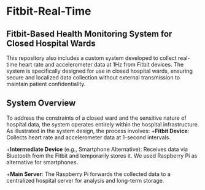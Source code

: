 # Fitbit-Real-Time

## Fitbit-Based Health Monitoring System for Closed Hospital Wards
This repository also includes a custom system developed to collect real-time heart rate and accelerometer data at 1Hz from Fitbit devices. The system is specifically designed for use in closed hospital wards, ensuring secure and localized data collection without external transmission to maintain patient confidentiality.

## System Overview
To address the constraints of a closed ward and the sensitive nature of hospital data, the system operates entirely within the hospital infrastructure. As illustrated in the system design, the process involves:
+**Fitbit Device**: Collects heart rate and accelerometer data at 1-second intervals.

+**Intermediate Device** (e.g., Smartphone Alternative): Receives data via Bluetooth from the Fitbit and temporarily stores it. We used Raspberry Pi as alternative for smartphones.

+**Main Server**: The Raspberry Pi forwards the collected data to a centralized hospital server for analysis and long-term storage.
